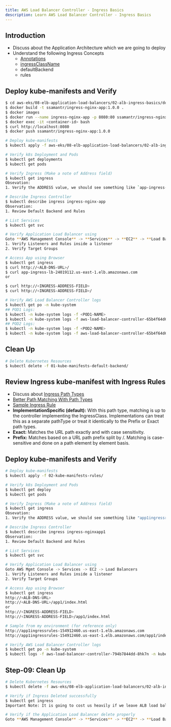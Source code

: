 ```yaml
---
title: AWS Load Balancer Controller - Ingress Basics
description: Learn AWS Load Balancer Controller - Ingress Basics
---
```


## Introduction
- Discuss about the Application Architecture which we are going to deploy
- Understand the following Ingress Concepts
    - [Annotations](https://kubernetes-sigs.github.io/aws-load-balancer-controller/latest/guide/ingress/annotations/)
    - [ingressClassName](https://kubernetes-sigs.github.io/aws-load-balancer-controller/latest/guide/ingress/ingress_class/)
    - defaultBackend
    - rules

## Deploy kube-manifests and Verify
```bash
$ cd aws-eks/08-elb-application-load-balancers/02-alb-ingress-basics/docker/
$ docker build -t ssamantr/ingress-nginx-app:1.0.0 .
$ docker images
$ docker run --name ingress-nginx-app -p 8080:80 ssamantr/ingress-nginx-app:1.0.0
$ docker exec -it <container-id> bash
$ curl http://localhost:8080
$ docker push ssamantr/ingress-nginx-app:1.0.0

# Deploy kube-manifests
$ kubectl apply -f aws-eks/08-elb-application-load-balancers/02-alb-ingress-basics/kube-manifests-default-backend/.

# Verify k8s Deployment and Pods
$ kubectl get deployments
$ kubectl get pods

# Verify Ingress (Make a note of Address field)
$ kubectl get ingress
Obsevation: 
1. Verify the ADDRESS value, we should see something like `app-ingress-lb-24019112.us-east-1.elb.amazonaws.com`

# Describe Ingress Controller
$ kubectl describe ingress ingress-nginx-app
Observation:
1. Review Default Backend and Rules

# List Services
$ kubectl get svc

# Verify Application Load Balancer using 
Goto **AWS Management Console** -> **Services** -> **EC2** -> **Load Balancers**
1. Verify Listeners and Rules inside a listener
2. Verify Target Groups

# Access App using Browser
$ kubectl get ingress
$ curl http://<ALB-DNS-URL>/
$ curl app-ingress-lb-24019112.us-east-1.elb.amazonaws.com
or

$ curl http://<INGRESS-ADDRESS-FIELD>
$ curl http://<INGRESS-ADDRESS-FIELD>/

# Verify AWS Load Balancer Controller logs
$ kubectl get po -n kube-system 
## POD1 Logs: 
$ kubectl -n kube-system logs -f <POD1-NAME>
$ kubectl -n kube-system logs -f aws-load-balancer-controller-65b4f64d6c-h2vh4
## POD2 Logs: 
$ kubectl -n kube-system logs -f <POD2-NAME>
$ kubectl -n kube-system logs -f aws-load-balancer-controller-65b4f64d6c-t7qqb
```

## Clean Up
```bash
# Delete Kubernetes Resources
$ kubectl delete -f 01-kube-manifests-default-backend/
```

## Review Ingress kube-manifest with Ingress Rules
- Discuss about [Ingress Path Types](https://kubernetes.io/docs/concepts/services-networking/ingress/#path-types)
- [Better Path Matching With Path Types](https://kubernetes.io/blog/2020/04/02/improvements-to-the-ingress-api-in-kubernetes-1.18/#better-path-matching-with-path-types)
- [Sample Ingress Rule](https://kubernetes.io/docs/concepts/services-networking/ingress/#the-ingress-resource)
- **ImplementationSpecific (default):** With this path type, matching is up to the controller implementing the IngressClass. Implementations can treat this as a separate pathType or treat it identically to the Prefix or Exact path types.
- **Exact:** Matches the URL path exactly and with case sensitivity.
- **Prefix:** Matches based on a URL path prefix split by /. Matching is case-sensitive and done on a path element by element basis.

## Deploy kube-manifests and Verify
```bash
# Deploy kube-manifests
$ kubectl apply -f 02-kube-manifests-rules/

# Verify k8s Deployment and Pods
$ kubectl get deploy
$ kubectl get pods

# Verify Ingress (Make a note of Address field)
$ kubectl get ingress
Obsevation: 
1. Verify the ADDRESS value, we should see something like "app1ingressrules-154912460.us-east-1.elb.amazonaws.com"

# Describe Ingress Controller
$ kubectl describe ingress ingress-nginxapp1
Observation:
1. Review Default Backend and Rules

# List Services
$ kubectl get svc

# Verify Application Load Balancer using 
Goto AWS Mgmt Console -> Services -> EC2 -> Load Balancers
1. Verify Listeners and Rules inside a listener
2. Verify Target Groups

# Access App using Browser
$ kubectl get ingress
http://<ALB-DNS-URL>
http://<ALB-DNS-URL>/app1/index.html
or
http://<INGRESS-ADDRESS-FIELD>
http://<INGRESS-ADDRESS-FIELD>/app1/index.html

# Sample from my environment (for reference only)
http://app1ingressrules-154912460.us-east-1.elb.amazonaws.com
http://app1ingressrules-154912460.us-east-1.elb.amazonaws.com/app1/index.html

# Verify AWS Load Balancer Controller logs
$ kubectl get po -n kube-system 
$ kubectl logs -f aws-load-balancer-controller-794b7844dd-8hk7n -n kube-system
```

## Step-09: Clean Up
```bash
# Delete Kubernetes Resources
$ kubectl delete -f aws-eks/08-elb-application-load-balancers/02-alb-ingress-basics/kube-manifests-default-backend/.

# Verify if Ingress Deleted successfully 
$ kubectl get ingress
Important Note: It is going to cost us heavily if we leave ALB load balancer idle without deleting it properly

# Verify if the Application Load Balancer delete properly 
Goto **AWS Management Console** -> **Services** -> **EC2** -> **Load Balancers**
```



